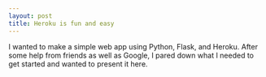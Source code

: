 ```yaml
---
layout: post
title: Heroku is fun and easy
---
```

I wanted to make a simple web app using Python, Flask, and Heroku. After some help from friends as well as Google, I pared down what I needed to get started and wanted to present it here.
